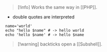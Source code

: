 > [!info] Works the same way in [[PHP]].

- double quotes are interpreted

```shell
name='world'
echo "hello $name" # -> hello world
echo 'hello $name' # -> hello $name
```

> [!warning] backticks open a [[Subshell]].

